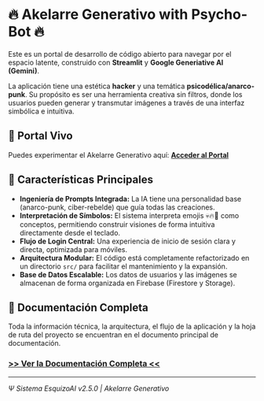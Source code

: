 # 🔥 Akelarre Generativo with Psycho-Bot 🔥

Este es un portal de desarrollo de código abierto para navegar por el espacio latente, construido con **Streamlit** y **Google Generiative AI (Gemini)**.

La aplicación tiene una estética **hacker** y una temática **psicodélica/anarco-punk**. Su propósito es ser una herramienta creativa sin filtros, donde los usuarios pueden generar y transmutar imágenes a través de una interfaz simbólica e intuitiva.

## 🔮 Portal Vivo

Puedes experimentar el Akelarre Generativo aquí:
[**Acceder al Portal**](https://gemini-psycho.streamlit.app/)

## 🧠 Características Principales

- **Ingeniería de Prompts Integrada:** La IA tiene una personalidad base (anarco-punk, ciber-rebelde) que guía todas las creaciones.
- **Interpretación de Símbolos:** El sistema interpreta emojis 💀🔥🤖 como conceptos, permitiendo construir visiones de forma intuitiva directamente desde el teclado.
- **Flujo de Login Central:** Una experiencia de inicio de sesión clara y directa, optimizada para móviles.
- **Arquitectura Modular:** El código está completamente refactorizado en un directorio `src/` para facilitar el mantenimiento y la expansión.
- **Base de Datos Escalable:** Los datos de usuarios y las imágenes se almacenan de forma organizada en Firebase (Firestore y Storage).

## 📜 Documentación Completa

Toda la información técnica, la arquitectura, el flujo de la aplicación y la hoja de ruta del proyecto se encuentran en el documento principal de documentación.

### [**>> Ver la Documentación Completa <<**](./DOCUMENTATION.md)

---

*Ψ Sistema EsquizoAI v2.5.0 | Akelarre Generativo*